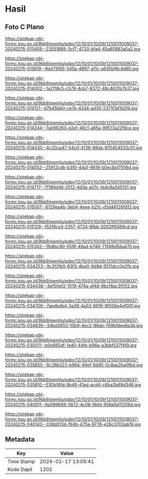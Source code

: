 # Hasil

## Foto C Plano

https://sirekap-obj-formc.kpu.go.id/9bb9/pemilu/pdpr/12/10/01/10/09/1210011009037-20240215-013409--23551689-3cf7-4720-bfa4-45a65883a5a2.jpg

https://sirekap-obj-formc.kpu.go.id/9bb9/pemilu/pdpr/12/10/01/10/09/1210011009037-20240215-013619--9d475f85-345a-4897-a11c-a935bf8c4d90.jpg

https://sirekap-obj-formc.kpu.go.id/9bb9/pemilu/pdpr/12/10/01/10/09/1210011009037-20240215-014002--1a2118c5-c579-4cb7-8372-48c4631b7b37.jpg

https://sirekap-obj-formc.kpu.go.id/9bb9/pemilu/pdpr/12/10/01/10/09/1210011009037-20240215-014121--d7b45bb0-ce7e-42d4-ad30-2371f3d1d2f4.jpg

https://sirekap-obj-formc.kpu.go.id/9bb9/pemilu/pdpr/12/10/01/10/09/1210011009037-20240215-014244--7ab96263-e2e1-46c1-a65a-99f23a22f6ce.jpg

https://sirekap-obj-formc.kpu.go.id/9bb9/pemilu/pdpr/12/10/01/10/09/1210011009037-20240215-014430--4c20ca47-54c0-4136-88da-970454533c51.jpg

https://sirekap-obj-formc.kpu.go.id/9bb9/pemilu/pdpr/12/10/01/10/09/1210011009037-20240215-014552--25912cdb-b3f0-44a1-9619-b0ec8a17556d.jpg

https://sirekap-obj-formc.kpu.go.id/9bb9/pemilu/pdpr/12/10/01/10/09/1210011009037-20240215-014717--7f189d46-2512-4d3a-a07c-fedc8a345101.jpg

https://sirekap-obj-formc.kpu.go.id/9bb9/pemilu/pdpr/12/10/01/10/09/1210011009037-20240215-015007--6129ea4b-3eb4-4eee-b21c-d3d46126fd12.jpg

https://sirekap-obj-formc.kpu.go.id/9bb9/pemilu/pdpr/12/10/01/10/09/1210011009037-20240215-015129--f52f6ce3-2357-4724-8fbb-2002ff6569cd.jpg

https://sirekap-obj-formc.kpu.go.id/9bb9/pemilu/pdpr/12/10/01/10/09/1210011009037-20240215-015302--1fb8bc90-55f8-49ad-b749-71598d58a470.jpg

https://sirekap-obj-formc.kpu.go.id/9bb9/pemilu/pdpr/12/10/01/10/09/1210011009037-20240215-034253--9c3f2fb5-63f3-4be0-9d8d-5511dcc0e2fb.jpg

https://sirekap-obj-formc.kpu.go.id/9bb9/pemilu/pdpr/12/10/01/10/09/1210011009037-20240215-034438--3ef50ef2-1019-474a-af46-9bcf8ac3f052.jpg

https://sirekap-obj-formc.kpu.go.id/9bb9/pemilu/pdpr/12/10/01/10/09/1210011009037-20240215-034709--7aedbdb4-3a38-4a53-8919-9f056e4ef00f.jpg

https://sirekap-obj-formc.kpu.go.id/9bb9/pemilu/pdpr/12/10/01/10/09/1210011009037-20240215-034836--34bd3653-10b9-4ec2-86ab-769bfdee8a3d.jpg

https://sirekap-obj-formc.kpu.go.id/9bb9/pemilu/pdpr/12/10/01/10/09/1210011009037-20240215-035011--b0e665df-1ed0-44fe-b96a-a3bbf537f4f9.jpg

https://sirekap-obj-formc.kpu.go.id/9bb9/pemilu/pdpr/12/10/01/10/09/1210011009037-20240215-035655--8c28b023-b964-49ef-8495-0c8ae2ba0fbd.jpg

https://sirekap-obj-formc.kpu.go.id/9bb9/pemilu/pdpr/12/10/01/10/09/1210011009037-20240215-035810--530b16fd-9b46-41ad-acd4-c6ba3b69d346.jpg

https://sirekap-obj-formc.kpu.go.id/9bb9/pemilu/pdpr/12/10/01/10/09/1210011009037-20240215-040011--6a599689-3872-4c08-9bfd-958e0d11259d.jpg

https://sirekap-obj-formc.kpu.go.id/9bb9/pemilu/pdpr/12/10/01/10/09/1210011009037-20240215-040143--338d0134-f94b-475a-9778-e28c3703ab19.jpg


## Metadata

| Key        | Value               |
| ---------- | ------------------- |
| Time Stamp | 2024-02-17 13:05:41 |
| Kode Dapil | 1202                |



